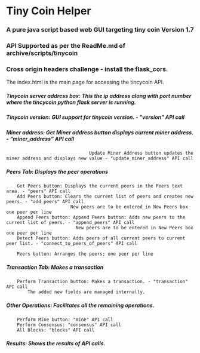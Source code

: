 # Tiny Coin Helper

### A pure java script based web GUI targeting tiny coin Version 1.7

### API Supported as per the ReadMe.md of archive/scripts/tinycoin

### Cross origin headers challenge - install the flask_cors.

The index.html is the main page for accessing the tincycoin API.

##### Tinycoin server address box: This the ip address along with port number where the tincycoin python flask server is running.
#####            Tinycoin version: GUI support for tinycoin version. - "version" API call
#####               Miner address: Get Miner address button displays current miner address. - "miner_address" API call
                                   Update Miner Address button updates the miner address and displays new value - "update_miner_address" API call

##### Peers Tab: Displays the peer operations
		Get Peers button: Displays the current peers in the Peers text area. - "peers" API call
		Add Peers button: Clears the current list of peers and creates new peers. - "add_peers" API call
							New peers are to be entered in New Peers box one peer per line
		Append Peers button: Append Peers button: Adds new peers to the current list of peers. - "append_peers" API call
							  New peers are to be entered in New Peers box one peer per line
		Detect Peers button: Adds peers of all current peers to current peer list. - "connect_to_peers_of_peers" API call
		
		Peers button: Arranges the peers; one peer per line
		
##### Transaction Tab: Makes a transaction
		Perform Transaction button: Makes a transaction. - "transaction" API call
			The added new fields are managed internally.
			
##### Other Operations: Facilitates all the remaining operations.
		Perform Mine button: "mine" API call
		Perform Consensus: "consensus" API call
		All Blocks: "blocks" API call
		
##### Results: Shows the results of API calls.
